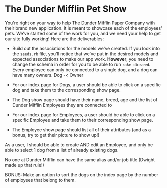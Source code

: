 # The Dunder Mifflin Pet Show


You're right on your way to help The Dunder Mifflin Paper Company with their brand new application. It is meant to 
showcase each of the employees' pets. We’ve started some of the work for you, and we need your help to get our site fully working! Here are the deliverables:

- Build out the associations for the models we've created. 
    If you look into the `seeds.rb` file, you'll notice that we've put in the desired models and expected associations to make our app work. 
    **However**, you need to change the schema in order for you to be able to run `rake db:seed`. 
    Every employee can only be connected to a single dog, and a dog can have many owners.
    Dog -< Owner

- For our index page for Dogs, 
    a user should be able to click on a specific dog 
    and take them to the corresponding show page.
- The Dog show page should have their name, breed, age 
    and the list of Dunder Mifflin Employees they are connected to

- For our index page for Employees, 
    a user should be able to click on a specific Employee 
    and take them to their corresponding show page.
- The Employee show page should list all of their attributes 
    (and as a bonus, try to get their picture to show up!)

As a user, I should be able to 
    create AND edit an Employee, 
    and only be able to select 1 dog from a list of already existing dogs.

No one at Dunder Mifflin can have the same alias and/or job title (Dwight made up that rule!)

BONUS: Make an option to sort the dogs on the index page by the number of employees that belong to them.
